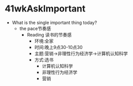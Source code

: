 # 41wkAskImportant

- What is the single important thing today?
  + the pace节奏感
    * Reading 读书的节奏感
      - 环境:全家
      - 时间:晚上9点30-10点30
      - 主题:营销->非理性行为经济学->计算机认知科学
      - 方式:选书
        + 计算机认知科学
        + 非理性行为经济学
        + 营销